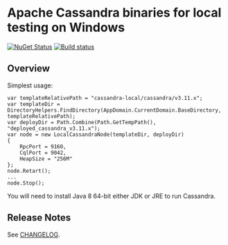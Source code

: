 # Apache Cassandra binaries for local testing on Windows

[![NuGet Status](https://img.shields.io/nuget/v/SkbKontur.Cassandra.Local.svg)](https://www.nuget.org/packages/SkbKontur.Cassandra.Local/)
[![Build status](https://ci.appveyor.com/api/projects/status/fxjye45x38hgvamu?svg=true)](https://ci.appveyor.com/project/skbkontur/cassandra-local)

## Overview

Simplest usage:
```
var templateRelativePath = "cassandra-local/cassandra/v3.11.x";
var templateDir = DirectoryHelpers.FindDirectory(AppDomain.CurrentDomain.BaseDirectory, templateRelativePath);
var deployDir = Path.Combine(Path.GetTempPath(), "deployed_cassandra_v3.11.x");
var node = new LocalCassandraNode(templateDir, deployDir)
{
    RpcPort = 9160,
    CqlPort = 9042,
    HeapSize = "256M"
};
node.Retart();
...
node.Stop();
```

You will need to install Java 8 64-bit either JDK or JRE to run Cassandra.

## Release Notes

See [CHANGELOG](CHANGELOG.md).
